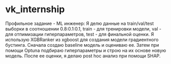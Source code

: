 # vk_internship
Профильное задание - ML инженер: 
Я делю данные на train/val/test выборки в соотношении 0.8:0.1:0.1, train - для тренировки модели, val - для отпимизации гиперпараметров, test - для финальной оценки. Я использую XGBRanker из xgboost для создания модели градиентного бустинга. Сначала создаю baseline модель и оцениваю ее. Затем при помощи Optuna подбираю гиперпараметры и строю на их основе новую модель. После ее оценки, я делаю post hoc анализ при помощи SHAP. 
